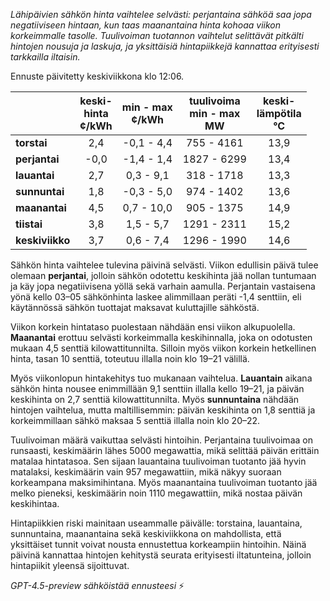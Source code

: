*Lähipäivien sähkön hinta vaihtelee selvästi: perjantaina sähköä saa jopa negatiiviseen hintaan, kun taas maanantaina hinta kohoaa viikon korkeimmalle tasolle. Tuulivoiman tuotannon vaihtelut selittävät pitkälti hintojen nousuja ja laskuja, ja yksittäisiä hintapiikkejä kannattaa erityisesti tarkkailla iltaisin.*

Ennuste päivitetty keskiviikkona klo 12:06.

|               | keski-<br>hinta<br>¢/kWh | min - max<br>¢/kWh | tuulivoima<br>min - max<br>MW | keski-<br>lämpötila<br>°C |
|:--------------|:----------------:|:----------------:|:---------------------------:|:---------------------:|
| **torstai**   |        2,4       |      -0,1 - 4,4      |        755 - 4161        |         13,9          |
| **perjantai** |       -0,0       |      -1,4 - 1,4      |       1827 - 6299        |         13,4          |
| **lauantai**  |        2,7       |       0,3 - 9,1      |        318 - 1718        |         13,3          |
| **sunnuntai** |        1,8       |      -0,3 - 5,0      |        974 - 1402        |         13,6          |
| **maanantai** |        4,5       |       0,7 - 10,0     |        905 - 1375        |         14,9          |
| **tiistai**   |        3,8       |       1,5 - 5,7      |       1291 - 2311        |         15,2          |
| **keskiviikko** |      3,7       |       0,6 - 7,4      |       1296 - 1990        |         14,6          |

Sähkön hinta vaihtelee tulevina päivinä selvästi. Viikon edullisin päivä tulee olemaan **perjantai**, jolloin sähkön odotettu keskihinta jää nollan tuntumaan ja käy jopa negatiivisena yöllä sekä varhain aamulla. Perjantain vastaisena yönä kello 03–05 sähkönhinta laskee alimmillaan peräti -1,4 senttiin, eli käytännössä sähkön tuottajat maksavat kuluttajille sähköstä.

Viikon korkein hintataso puolestaan nähdään ensi viikon alkupuolella. **Maanantai** erottuu selvästi korkeimmalla keskihinnalla, joka on odotusten mukaan 4,5 senttiä kilowattitunnilta. Silloin myös viikon korkein hetkellinen hinta, tasan 10 senttiä, toteutuu illalla noin klo 19–21 välillä.

Myös viikonlopun hintakehitys tuo mukanaan vaihtelua. **Lauantain** aikana sähkön hinta nousee enimmillään 9,1 senttiin illalla kello 19–21, ja päivän keskihinta on 2,7 senttiä kilowattitunnilta. Myös **sunnuntaina** nähdään hintojen vaihtelua, mutta maltillisemmin: päivän keskihinta on 1,8 senttiä ja korkeimmillaan sähkö maksaa 5 senttiä illalla noin klo 20–22.

Tuulivoiman määrä vaikuttaa selvästi hintoihin. Perjantaina tuulivoimaa on runsaasti, keskimäärin lähes 5000 megawattia, mikä selittää päivän erittäin matalaa hintatasoa. Sen sijaan lauantaina tuulivoiman tuotanto jää hyvin matalaksi, keskimäärin vain 957 megawattiin, mikä näkyy suoraan korkeampana maksimihintana. Myös maanantaina tuulivoiman tuotanto jää melko pieneksi, keskimäärin noin 1110 megawattiin, mikä nostaa päivän keskihintaa.

Hintapiikkien riski mainitaan useammalle päivälle: torstaina, lauantaina, sunnuntaina, maanantaina sekä keskiviikkona on mahdollista, että yksittäiset tunnit voivat nousta ennustettua korkeampiin hintoihin. Näinä päivinä kannattaa hintojen kehitystä seurata erityisesti iltatunteina, jolloin hintapiikit yleensä sijoittuvat.

*GPT-4.5-preview sähköistää ennusteesi* ⚡
